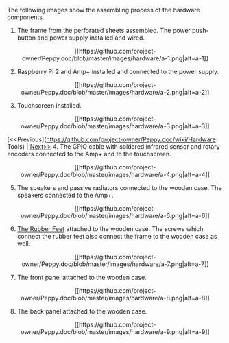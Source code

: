 The following images show the assembling process of the hardware components.

1. The frame from the perforated sheets assembled. The power push-button and power supply installed and wired.
<p align="center">
[[https://github.com/project-owner/Peppy.doc/blob/master/images/hardware/a-1.png|alt=a-1]]
</p>

2. Raspberry Pi 2 and Amp+ installed and connected to the power supply.
<p align="center">
[[https://github.com/project-owner/Peppy.doc/blob/master/images/hardware/a-2.png|alt=a-2]]
</p>

3. Touchscreen installed.
<p align="center">
[[https://github.com/project-owner/Peppy.doc/blob/master/images/hardware/a-3.png|alt=a-3]]
</p>

[<<Previous](https://github.com/project-owner/Peppy.doc/wiki/Hardware Tools) | [Next>>](https://github.com/project-owner/Peppy.doc/wiki/Software)
4. The GPIO cable with soldered infrared sensor and rotary encoders connected to the Amp+ and to the touchscreen.
<p align="center">
[[https://github.com/project-owner/Peppy.doc/blob/master/images/hardware/a-4.png|alt=a-4]]
</p>

5. The speakers and passive radiators connected to the wooden case. The speakers connected to the Amp+.
<p align="center">
[[https://github.com/project-owner/Peppy.doc/blob/master/images/hardware/a-6.png|alt=a-6]]
</p>

6. [The Rubber Feet](http://www.ebay.com/itm/TWENTY-20-MEDIUM-ROUND-RUBBER-FEET-FOR-AMPS-RADIO-GEAR-CASES-FREE-S-H-/350667575980) attached to the wooden case. The screws which connect the rubber feet also connect the frame to the wooden case as well.
<p align="center">
[[https://github.com/project-owner/Peppy.doc/blob/master/images/hardware/a-7.png|alt=a-7]]
</p>

7. The front panel attached to the wooden case.
<p align="center">
[[https://github.com/project-owner/Peppy.doc/blob/master/images/hardware/a-8.png|alt=a-8]]
</p>

8. The back panel attached to the wooden case.
<p align="center">
[[https://github.com/project-owner/Peppy.doc/blob/master/images/hardware/a-9.png|alt=a-9]]
</p>